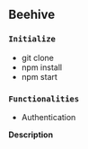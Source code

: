 ## Beehive

### `Initialize`

- git clone 
- npm install
- npm start

### `Functionalities`

- Authentication 

**Description**

